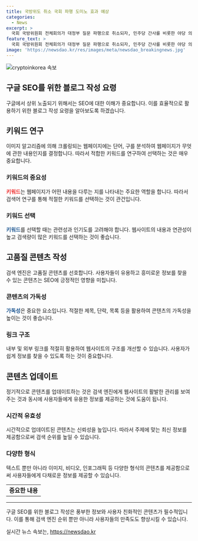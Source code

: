 ```yaml
---
title: 국방위도 취소 국회 파행 도미노 효과 예상
categories:
  - News
excerpt: >
  국회 국방위원회 전체회의가 대정부 질문 파행으로 취소되자, 민주당 간사를 비롯한 야당 의원들이 개회를 요구하며 회의실에 앉아있었다.
feature_text: >
  국회 국방위원회 전체회의가 대정부 질문 파행으로 취소되자, 민주당 간사를 비롯한 야당 의원들이 개회를 요구하며 회의실에 앉아있었다.
image: 'https://newsdao.kr/res/images/meta/newsdao_breakingnews.jpg'
---
```


<p><img src="https://newsdao.kr/res/images/meta/newsdao_breakingnews.jpg" alt="cryptoinkorea 속보" /></p>

<h2 data-ke-size="size26">구글 SEO를 위한 블로그 작성 요령</h2>

<p data-ke-size="size16">구글에서 상위 노출되기 위해서는 SEO에 대한 이해가 중요합니다. 이를 효율적으로 활용하기 위한 블로그 작성 요령을 알아보도록 하겠습니다.</p>

<h2 data-ke-size="size24">키워드 연구</h2>

<p data-ke-size="size16">이미지 알고리즘에 의해 크롤링되는 웹페이지에는 단어, 구를 분석하여 웹페이지가 무엇에 관한 내용인지를 결정합니다. 따라서 적합한 키워드를 연구하여 선택하는 것은 매우 중요합니다.</p>

<h3 data-ke-size="size20">키워드의 중요성</h3>

<p data-ke-size="size16"><b><span style="color: #ee2323;">키워드</span></b>는 웹페이지가 어떤 내용을 다루는 지를 나타내는 주요한 역할을 합니다. 따라서 검색어 연구를 통해 적절한 키워드를 선택하는 것이 관건입니다.</p>

<h3 data-ke-size="size20">키워드 선택</h3>

<p data-ke-size="size16"><b><span style="color: #1a5490;">키워드</span></b>를 선택할 때는 관련성과 인기도를 고려해야 합니다. 웹사이트의 내용과 연관성이 높고 검색량이 많은 키워드를 선택하는 것이 좋습니다.</p>

<h2 data-ke-size="size24">고품질 콘텐츠 작성</h2>

<p data-ke-size="size16">검색 엔진은 고품질 콘텐츠를 선호합니다. 사용자들이 유용하고 흥미로운 정보를 찾을 수 있는 콘텐츠는 SEO에 긍정적인 영향을 미칩니다.</p>

<h3 data-ke-size="size20">콘텐츠의 가독성</h3>

<p data-ke-size="size16"><b><span style="color: #1a5490;">가독성</span></b>은 중요한 요소입니다. 적절한 제목, 단락, 목록 등을 활용하여 콘텐츠의 가독성을 높이는 것이 좋습니다.</p>

<h3 data-ke-size="size20">링크 구조</h3>

<p data-ke-size="size16">내부 및 외부 링크를 적절히 활용하여 웹사이트의 구조를 개선할 수 있습니다. 사용자가 쉽게 정보를 찾을 수 있도록 하는 것이 중요합니다.</p>

<h2 data-ke-size="size24">콘텐츠 업데이트</h2>

<p data-ke-size="size16">정기적으로 콘텐츠를 업데이트하는 것은 검색 엔진에게 웹사이트의 활발한 관리를 보여주는 것과 동시에 사용자들에게 유용한 정보를 제공하는 것에 도움이 됩니다.</p>

<h3 data-ke-size="size20">시간적 유효성</h3>

<p data-ke-size="size16">시간적으로 업데이트된 콘텐츠는 신뢰성을 높입니다. 따라서 주제에 맞는 최신 정보를 제공함으로써 검색 순위를 높일 수 있습니다.</p>

<h3 data-ke-size="size20">다양한 형식</h3>

<p data-ke-size="size16">텍스트 뿐만 아니라 이미지, 비디오, 인포그래픽 등 다양한 형식의 콘텐츠를 제공함으로써 사용자들에게 다채로운 정보를 제공할 수 있습니다.</p>

<table>
<tbody>
<tr>
<td style="text-align: center; height: 17px;"><b>중요한 내용</b></td>
</tr>
</tbody>
</table>

<hr>

<p data-ke-size="size16">구글 SEO를 위한 블로그 작성은 풍부한 정보와 사용자 친화적인 콘텐츠가 필수적입니다. 이를 통해 검색 엔진 순위 뿐만 아니라 사용자들의 만족도도 향상시킬 수 있습니다.</p>
실시간 뉴스 속보는, <a href="https://newsdao.kr" rel="dofollow">https://newsdao.kr</a>


